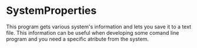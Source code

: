 # SystemProperties
This program gets various system's information and lets you save it to a text file. This information can be useful when developing some comand line program and you need a specific atribute from the system.
